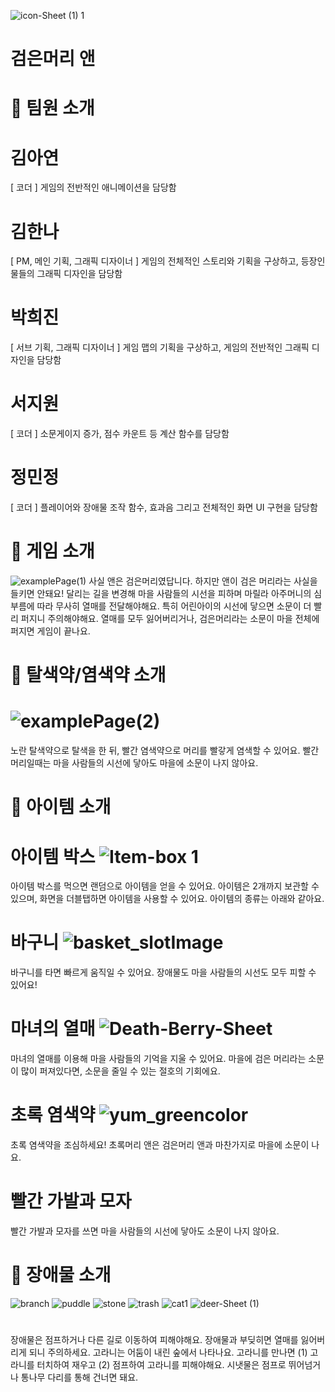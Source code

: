 ![icon-Sheet (1) 1](https://user-images.githubusercontent.com/52921222/155275309-5399e05b-f891-4a25-a9fb-2140e6ca17cf.png)
# 검은머리 앤
# 💌 팀원 소개
# 김아연 
[ 코더 ]  게임의 전반적인 애니메이션을 담당함 
# 김한나
[ PM, 메인 기획, 그래픽 디자이너 ] 게임의 전체적인 스토리와 기획을 구상하고, 등장인물들의 그래픽 디자인을 담당함
# 박희진
[ 서브 기획, 그래픽 디자이너 ] 게임 맵의 기획을 구상하고, 게임의 전반적인 그래픽 디자인을 담당함
# 서지원
[ 코더 ] 소문게이지 증가, 점수 카운트 등 계산 함수를 담당함
# 정민정
[ 코더 ] 플레이어와 장애물 조작 함수, 효과음 그리고 전체적인 화면 UI 구현을 담당함
# 💌 게임 소개
![examplePage(1)](https://user-images.githubusercontent.com/52921222/155277264-207818e7-8b56-4bcb-9947-2053e2149a50.jpg)
사실 앤은 검은머리였답니다. 하지만 앤이 검은 머리라는 사실을 들키면 안돼요!  달리는 길을 변경해 마을 사람들의 시선을 피하며 마릴라 아주머니의 심부름에 따라 무사히 열매를 전달해야해요. 특히 어린아이의 시선에 닿으면 소문이 더 빨리 퍼지니 주의해야해요. 열매를 모두 잃어버리거나, 검은머리라는 소문이 마을 전체에 퍼지면 게임이 끝나요.
# 💌 탈색약/염색약 소개 
# ![examplePage(2)](https://user-images.githubusercontent.com/52921222/155277727-3b27d942-dd7a-4f50-8f52-69407c44548f.jpg)
노란 탈색약으로 탈색을 한 뒤, 빨간 염색약으로 머리를 빨갛게 염색할 수 있어요. 빨간머리일때는 마을 사람들의 시선에 닿아도 마을에 소문이 나지 않아요.
# 💌 아이템 소개
# 아이템 박스 ![Item-box 1](https://user-images.githubusercontent.com/52921222/155277601-cac3b42f-c725-416b-be82-a3f7f8da81cb.png)
아이템 박스를 먹으면 랜덤으로 아이템을 얻을 수 있어요. 아이템은 2개까지 보관할 수 있으며, 화면을 더블탭하면 아이템을 사용할 수 있어요. 아이템의 종류는 아래와 같아요.
# 바구니 ![basket_slotImage](https://user-images.githubusercontent.com/52921222/155280264-18eff71d-8daf-451c-a4a0-eadc974671ab.png)
바구니를 타면 빠르게 움직일 수 있어요. 장애물도 마을 사람들의 시선도 모두 피할 수 있어요!
# 마녀의 열매 ![Death-Berry-Sheet](https://user-images.githubusercontent.com/52921222/155280510-c3a52e6d-1b8a-4e1a-b2a8-02d9c79d8a7c.png)
마녀의 열매를 이용해 마을 사람들의 기억을 지울 수 있어요. 마을에 검은 머리라는 소문이 많이 퍼져있다면, 소문을 줄일 수 있는 절호의 기회에요.
# 초록 염색약 ![yum_greencolor](https://user-images.githubusercontent.com/52921222/155280746-b50dadde-9a01-4374-9bfb-52e2f5249e91.png)
초록 염색약을 조심하세요! 초록머리 앤은 검은머리 앤과 마찬가지로 마을에 소문이 나요.
# 빨간 가발과 모자
빨간 가발과 모자를 쓰면 마을 사람들의 시선에 닿아도 소문이 나지 않아요.
# 💌 장애물 소개
![branch](https://user-images.githubusercontent.com/52921222/155281080-da6009cf-0ffd-471f-94f0-ad9fffc1ce2e.png)
![puddle](https://user-images.githubusercontent.com/52921222/155281099-b8380e33-b307-4fa4-9745-2954c232ab6f.png)
![stone](https://user-images.githubusercontent.com/52921222/155281132-9e7590b5-b425-4834-a143-56fc5c7c972e.png)
![trash](https://user-images.githubusercontent.com/52921222/155281148-20a6a48f-b85d-46f1-aea9-c0f2490900a8.png)
![cat1](https://user-images.githubusercontent.com/52921222/155281211-4934013c-7090-458f-b1b5-cde2dcc674a7.png)
![deer-Sheet (1)](https://user-images.githubusercontent.com/52921222/155281524-7b5af24e-72a6-48b2-b168-6c313cfea40e.png)

#
장애물은 점프하거나 다른 길로 이동하여 피해야해요. 장애물과 부딪히면 열매를 잃어버리게 되니 주의하세요. 고라니는 어둠이 내린 숲에서 나타나요. 고라니를 만나면 (1) 고라니를 터치하여 재우고 (2) 점프하여 고라니를 피해야해요. 시냇물은 점프로 뛰어넘거나 통나무 다리를 통해 건너면 돼요.




